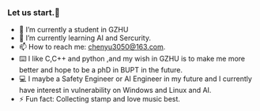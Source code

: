 ### Let us start.👋




- 🔭 I’m currently a student in GZHU 
- 🌱 I’m currently learning AI and Sercurity.
- 📫 How to reach me: chenyu3050@163.com.
- ⌨️ I like C,C++ and python ,and my wish in GZHU is to make me more better and hope to be a phD in BUPT in the future.
- 💻 I maybe a Safety Engineer or AI Engineer in my future and I currently have interest in vulnerability on Windows and Linux and AI.
- ⚡ Fun fact: Collecting stamp and love music best.
